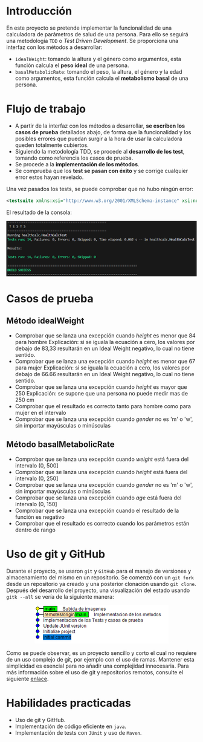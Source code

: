 # Introducción

En este proyecto se pretende implementar la funcionalidad de una calculadora de parámetros de salud de una persona. Para ello se seguirá una metodología `TDD` o *Test Driven Development*. Se proporciona una interfaz con los métodos a desarrollar:

* `idealWeight`: tomando la altura y el género como argumentos, esta función calcula el **peso ideal** de una persona.
* `basalMetabolicRate`: tomando el peso, la altura, el género y la edad como argumentos, esta función calcula el **metabolismo basal** de una persona.

# Flujo de trabajo

* A partir de la interfaz con los métodos a desarrollar, **se escriben los casos de prueba** detallados abajo, de forma que la funcionalidad y los posibles errores que puedan surgir a la hora de usar la calculadora queden totalmente cubiertos.
* Siguiendo la metodología TDD, se procede al **desarrollo de los test**, tomando como referencia los casos de prueba.
* Se procede a la **implementación de los métodos**.
* Se comprueba que los **test se pasan con éxito** y se corrige cualquier error estos hayan revelado.

Una vez pasados los tests, se puede comprobar que no hubo ningún error:
```xml
<testsuite xmlns:xsi="http://www.w3.org/2001/XMLSchema-instance" xsi:noNamespaceSchemaLocation="https://maven.apache.org/surefire/maven-surefire-plugin/xsd/surefire-test-report-3.0.xsd" version="3.0" name="healthcalc.HealthCalcTest" time="0.071" tests="14" errors="0" skipped="0" failures="0">
```
El resultado de la consola:
<div style="text-align:center">
  <p align="center">
  <img src="images/tests.png"/>
  </p>
</div>

# Casos de prueba

## Método idealWeight
* Comprobar que se lanza una excepción cuando *height* es menor que 84 para hombre
    Explicación: si se iguala la ecuación a cero, los valores por debajo de 83,33 resultarán en un Ideal Weight negativo, lo cual no tiene sentido.
* Comprobar que se lanza una excepción cuando *height* es menor que 67 para mujer
    Explicación: si se iguala la ecuación a cero, los valores por debajo de 66.66 resultarán en un Ideal Weight negativo, lo cual no tiene sentido.
* Comprobar que se lanza una excepción cuando *height* es mayor que 250
    Explicación: se supone que una persona no puede medir mas de 250 cm 
* Comprobar que el resultado es correcto tanto para hombre como para mujer en el intervalo
* Comprobar que se lanza una excepción cuando *gender* no es 'm' o 'w', sin importar mayúsculas o minúsculas

## Método basalMetabolicRate

* Comprobar que se lanza una excepción cuando *weight* está fuera del intervalo (0, 500]
* Comprobar que se lanza una excepción cuando *height* está fuera del intervalo (0, 250]
* Comprobar que se lanza una excepción cuando *gender* no es 'm' o 'w', sin importar mayúsculas o minúsculas
* Comprobar que se lanza una excepción cuando *age* está fuera del intervalo (0, 150]
* Comprobar que se lanza una excepción cuando el resultado de la función es negativo
* Comprobar que el resultado es correcto cuando los parámetros están dentro de rango

# Uso de git y GitHub

Durante el proyecto, se usaron `git` y `GitHub` para el manejo de versiones y almacenamiento del mismo en un repositorio. Se comenzó con un `git fork` desde un repositorio ya creado y una posterior clonación usando `git clone`. Después del desarrollo del proyecto, una visualización del estado usando `gitk --all` se vería de la siguiente manera:

<div style="text-align:center">
  <p align="center">
  <img src="images/gitk.png"/>
  </p>
</div>

Como se puede observar, es un proyecto sencillo y corto el cual no requiere de un uso complejo de git, por ejemplo con el uso de ramas. Mantener esta simplicidad es esencial para no añadir una complejidad innecesaria. Para más información sobre el uso de git y repositorios remotos, consulte el siguiente [enlace](https://github.com/GonzaloM786/umafactorial).

# Habilidades practicadas

* Uso de git y GitHub.
* Implementación de código eficiente en `java`.
* Implementación de tests con `JUnit` y uso de `Maven`.
